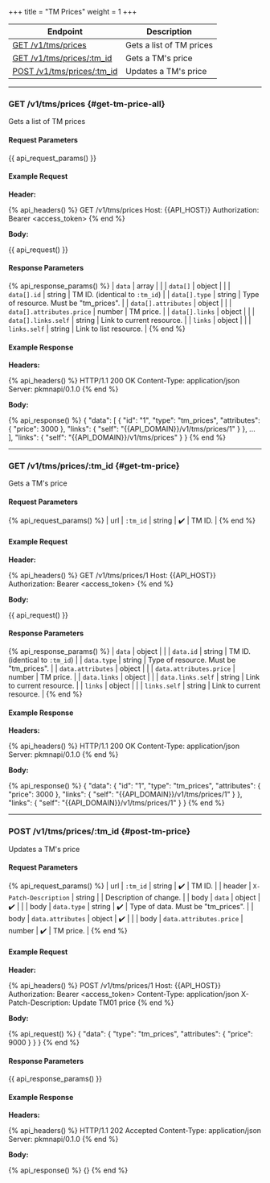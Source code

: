 +++
title = "TM Prices"
weight = 1
+++

| Endpoint                                     | Description              |
|----------------------------------------------|--------------------------|
| [GET /v1/tms/prices](#get-tm-price-all)      | Gets a list of TM prices |
| [GET /v1/tms/prices/:tm_id](#get-tm-price)   | Gets a TM's price        |
| [POST /v1/tms/prices/:tm_id](#post-tm-price) | Updates a TM's price     |

---

### GET /v1/tms/prices {#get-tm-price-all}

Gets a list of TM prices

#### Request Parameters

{{ api_request_params() }}

#### Example Request

**Header:**

{% api_headers() %}
GET /v1/tms/prices
Host: {{API_HOST}}
Authorization: Bearer <access_token>
{% end %}

**Body:**

{{ api_request() }}

#### Response Parameters

{% api_response_params() %}
| `data`                    | array  |                                        |
| `data[]`                  | object |                                        |
| `data[].id`               | string | TM ID. (identical to `:tm_id`)         |
| `data[].type`             | string | Type of resource. Must be "tm_prices". |
| `data[].attributes`       | object |                                        |
| `data[].attributes.price` | number | TM price.                              |
| `data[].links`            | object |                                        |
| `data[].links.self`       | string | Link to current resource.              |
| `links`                   | object |                                        |
| `links.self`              | string | Link to list resource.                 |
{% end %}

#### Example Response

**Headers:**

{% api_headers() %}
HTTP/1.1 200 OK
Content-Type: application/json
Server: pkmnapi/0.1.0
{% end %}

**Body:**

{% api_response() %}
{
    "data": [
        {
            "id": "1",
            "type": "tm_prices",
            "attributes": {
                "price": 3000
            },
            "links": {
                "self": "{{API_DOMAIN}}/v1/tms/prices/1"
            }
        },
        ...
    ],
    "links": {
        "self": "{{API_DOMAIN}}/v1/tms/prices"
    }
}
{% end %}

---

### GET /v1/tms/prices/:tm_id {#get-tm-price}

Gets a TM's price

#### Request Parameters

{% api_request_params() %}
| url | `:tm_id` | string | ✔️ | TM ID. |
{% end %}

#### Example Request

**Header:**

{% api_headers() %}
GET /v1/tms/prices/1
Host: {{API_HOST}}
Authorization: Bearer <access_token>
{% end %}

**Body:**

{{ api_request() }}

#### Response Parameters

{% api_response_params() %}
| `data`                  | object |                                        |
| `data.id`               | string | TM ID. (identical to `:tm_id`)         |
| `data.type`             | string | Type of resource. Must be "tm_prices". |
| `data.attributes`       | object |                                        |
| `data.attributes.price` | number | TM price.                              |
| `data.links`            | object |                                        |
| `data.links.self`       | string | Link to current resource.              |
| `links`                 | object |                                        |
| `links.self`            | string | Link to current resource.              |
{% end %}

#### Example Response

**Headers:**

{% api_headers() %}
HTTP/1.1 200 OK
Content-Type: application/json
Server: pkmnapi/0.1.0
{% end %}

**Body:**

{% api_response() %}
{
    "data": {
        "id": "1",
        "type": "tm_prices",
        "attributes": {
            "price": 3000
        },
        "links": {
            "self": "{{API_DOMAIN}}/v1/tms/prices/1"
        }
    },
    "links": {
        "self": "{{API_DOMAIN}}/v1/tms/prices/1"
    }
}
{% end %}

---

### POST /v1/tms/prices/:tm_id {#post-tm-price}

Updates a TM's price

#### Request Parameters

{% api_request_params() %}
| url    | `:tm_id`                | string | ✔️ | TM ID.                             |
| header | `X-Patch-Description`   | string |   | Description of change.             |
| body   | `data`                  | object | ✔️ |                                    |
| body   | `data.type`             | string | ✔️ | Type of data. Must be "tm_prices". |
| body   | `data.attributes`       | object | ✔️ |                                    |
| body   | `data.attributes.price` | number | ✔️ | TM price.                          |
{% end %}

#### Example Request

**Header:**

{% api_headers() %}
POST /v1/tms/prices/1
Host: {{API_HOST}}
Authorization: Bearer <access_token>
Content-Type: application/json
X-Patch-Description: Update TM01 price
{% end %}

**Body:**

{% api_request() %}
{
    "data": {
        "type": "tm_prices",
        "attributes": {
            "price": 9000
        }
    }
}
{% end %}

#### Response Parameters

{{ api_response_params() }}

#### Example Response

**Headers:**

{% api_headers() %}
HTTP/1.1 202 Accepted
Content-Type: application/json
Server: pkmnapi/0.1.0
{% end %}

**Body:**

{% api_response() %}
{}
{% end %}
